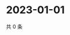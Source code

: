# 2023-01-01

共 0 条

<!-- BEGIN WEIBO -->
<!-- 最后更新时间 Sun Jan 01 2023 00:16:55 GMT+0800 (China Standard Time) -->

<!-- END WEIBO -->
